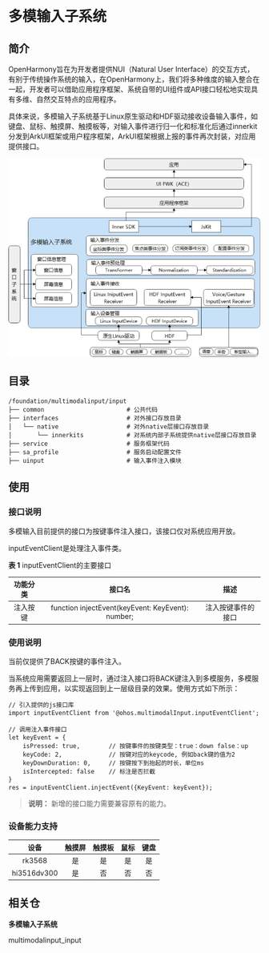 # 多模输入子系统

## 简介

OpenHarmony旨在为开发者提供NUI（Natural User Interface）的交互方式，有别于传统操作系统的输入，在OpenHarmony上，我们将多种维度的输入整合在一起，开发者可以借助应用程序框架、系统自带的UI组件或API接口轻松地实现具有多维、自然交互特点的应用程序。

具体来说，多模输入子系统基于Linux原生驱动和HDF驱动接收设备输入事件，如键盘、鼠标、触摸屏、触摸板等，对输入事件进行归一化和标准化后通过innerkit分发到ArkUI框架或用户程序框架，ArkUI框架根据上报的事件再次封装，对应用提供接口。

![](figures/多模架构图.png)

## 目录

```
/foundation/multimodalinput/input
├── common                       # 公共代码
├── interfaces                   # 对外接口存放目录
│   └── native                   # 对外native层接口存放目录
│       └── innerkits            # 对系统内部子系统提供native层接口存放目录
├── service                      # 服务框架代码
├── sa_profile                   # 服务启动配置文件
├── uinput                       # 输入事件注入模块
```

## 使用

### 接口说明

多模输入目前提供的接口为按键事件注入接口，该接口仅对系统应用开放。

inputEventClient是处理注入事件类。

**表 1**  inputEventClient的主要接口

| 功能分类 |                      接口名                       |        描述        |
| :------: | :-----------------------------------------------: | :----------------: |
| 注入按键 | function injectEvent(keyEvent: KeyEvent): number; | 注入按键事件的接口 |

### 使用说明

当前仅提供了BACK按键的事件注入。

当系统应用需要返回上一层时，通过注入接口将BACK键注入到多模服务，多模服务再上传到应用，以实现返回到上一层级目录的效果。使用方式如下所示：

```
// 引入提供的js接口库
import inputEventClient from '@ohos.multimodalInput.inputEventClient';

// 调用注入事件接口
let keyEvent = {
    isPressed: true,        // 按键事件的按键类型：true：down false：up
    keyCode: 2,             // 按键对应的keycode, 例如back键的值为2
    keyDownDuration: 0,     // 按键按下到抬起的时长，单位ms
    isIntercepted: false    // 标注是否拦截
}
res = inputEventClient.injectEvent({KeyEvent: keyEvent});
```

> **说明：** 新增的接口能力需要兼容原有的能力。

### 设备能力支持

|    设备     | 触摸屏 | 触摸板 | 鼠标 | 键盘 |
| :---------: | :----: | :----: | :--: | :--: |
|   rk3568    |   是   |   是   |  是  |  是  |
| hi3516dv300 |   是   |   否   |  否  |  否  |

## 相关仓

**多模输入子系统**

multimodalinput\_input

